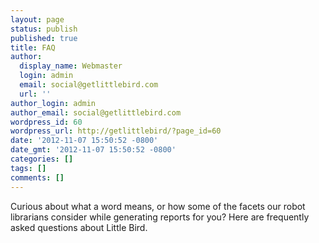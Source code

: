 ```yaml
---
layout: page
status: publish
published: true
title: FAQ
author:
  display_name: Webmaster
  login: admin
  email: social@getlittlebird.com
  url: ''
author_login: admin
author_email: social@getlittlebird.com
wordpress_id: 60
wordpress_url: http://getlittlebird/?page_id=60
date: '2012-11-07 15:50:52 -0800'
date_gmt: '2012-11-07 15:50:52 -0800'
categories: []
tags: []
comments: []
---
```

<p>Curious about what a word means, or how some of the facets our robot librarians consider while generating reports for you? Here are frequently asked questions about Little Bird.</p>
